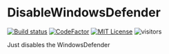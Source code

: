 # DisableWindowsDefender

[![Build status](https://ci.appveyor.com/api/projects/status/7ct5b4uk3mrr2oc4?svg=true)](https://ci.appveyor.com/project/Mrgaton/DisableWindowsDefender)
[![CodeFactor][img_codefactor]][codefactor]
[![MIT License][img_license]][license]
![visitors](https://visitor-badge.laobi.icu/badge?page_id=Mrgaton.DisableWindowsDefender)

[codefactor]: https://www.codefactor.io/repository/github/Mrgaton/DisableWindowsDefender/overview/master
[issues]: https://github.com/mkaring/Mrgaton/DisableWindowsDefender
[license]: LICENSE.md
[project_format]: docs/ProjectFormat.md

[img_build]: https://img.shields.io/appveyor/ci/Mrgaton/DisableWindowsDefender/master.svg?style=flat
[img_codefactor]: https://www.codefactor.io/repository/github/mrgaton/DisableWindowsDefender/badge
[img_gitter]: https://img.shields.io/gitter/room/Mrgaton/DisableWindowsDefender.svg?style=flat
[img_license]: https://img.shields.io/github/license/Mrgaton/DisableWindowsDefender.svg?style=flat


Just disables the WindowsDefender
